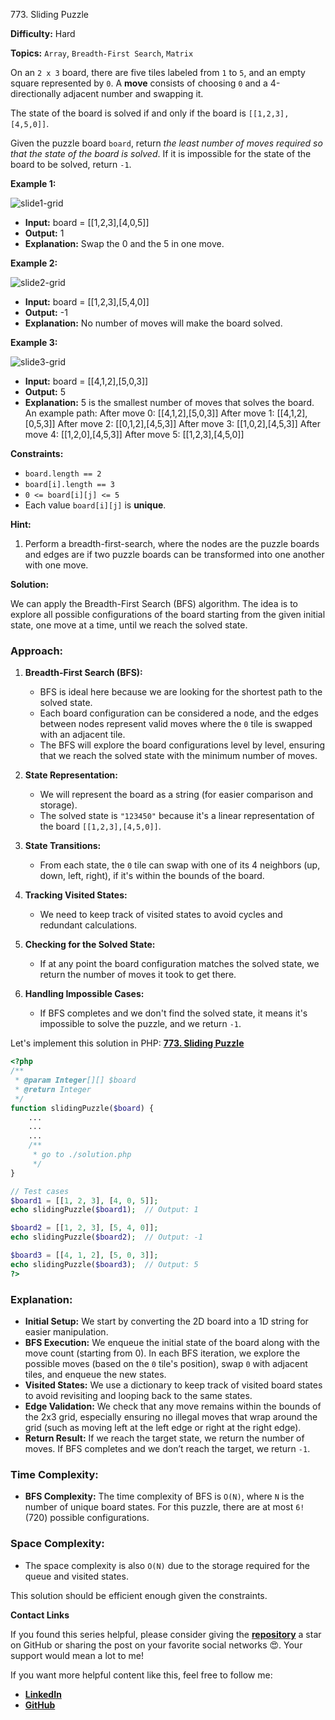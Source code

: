 773\. Sliding Puzzle

**Difficulty:** Hard

**Topics:** `Array`, `Breadth-First Search`, `Matrix`

On an `2 x 3` board, there are five tiles labeled from `1` to `5`, and an empty square represented by `0`. A **move** consists of choosing `0` and a 4-directionally adjacent number and swapping it.

The state of the board is solved if and only if the board is `[[1,2,3],[4,5,0]]`.

Given the puzzle board `board`, return _the least number of moves required so that the state of the board is solved_. If it is impossible for the state of the board to be solved, return `-1`.

**Example 1:**

![slide1-grid](https://assets.leetcode.com/uploads/2021/06/29/slide1-grid.jpg)

- **Input:** board = [[1,2,3],[4,0,5]]
- **Output:** 1
- **Explanation:** Swap the 0 and the 5 in one move.

**Example 2:**

![slide2-grid](https://assets.leetcode.com/uploads/2021/06/29/slide2-grid.jpg)

- **Input:** board = [[1,2,3],[5,4,0]]
- **Output:** -1
- **Explanation:** No number of moves will make the board solved.


**Example 3:**

![slide3-grid](https://assets.leetcode.com/uploads/2021/06/29/slide3-grid.jpg)

- **Input:** board = [[4,1,2],[5,0,3]]
- **Output:** 5
- **Explanation:** 5 is the smallest number of moves that solves the board.
  An example path:
  After move 0: [[4,1,2],[5,0,3]]
  After move 1: [[4,1,2],[0,5,3]]
  After move 2: [[0,1,2],[4,5,3]]
  After move 3: [[1,0,2],[4,5,3]]
  After move 4: [[1,2,0],[4,5,3]]
  After move 5: [[1,2,3],[4,5,0]]


**Constraints:**

- `board.length == 2`
- `board[i].length == 3`
- `0 <= board[i][j] <= 5`
- Each value `board[i][j]` is **unique**.


**Hint:**
1. Perform a breadth-first-search, where the nodes are the puzzle boards and edges are if two puzzle boards can be transformed into one another with one move.



**Solution:**

We can apply the Breadth-First Search (BFS) algorithm. The idea is to explore all possible configurations of the board starting from the given initial state, one move at a time, until we reach the solved state.

### Approach:
1. **Breadth-First Search (BFS):**
   - BFS is ideal here because we are looking for the shortest path to the solved state.
   - Each board configuration can be considered a node, and the edges between nodes represent valid moves where the `0` tile is swapped with an adjacent tile.
   - The BFS will explore the board configurations level by level, ensuring that we reach the solved state with the minimum number of moves.

2. **State Representation:**
   - We will represent the board as a string (for easier comparison and storage).
   - The solved state is `"123450"` because it's a linear representation of the board `[[1,2,3],[4,5,0]]`.

3. **State Transitions:**
   - From each state, the `0` tile can swap with one of its 4 neighbors (up, down, left, right), if it's within the bounds of the board.

4. **Tracking Visited States:**
   - We need to keep track of visited states to avoid cycles and redundant calculations.

5. **Checking for the Solved State:**
   - If at any point the board configuration matches the solved state, we return the number of moves it took to get there.

6. **Handling Impossible Cases:**
   - If BFS completes and we don't find the solved state, it means it's impossible to solve the puzzle, and we return `-1`.

Let's implement this solution in PHP: **[773. Sliding Puzzle](https://github.com/mah-shamim/leet-code-in-php/tree/main/algorithms/000773-sliding-puzzle/solution.php)**

```php
<?php
/**
 * @param Integer[][] $board
 * @return Integer
 */
function slidingPuzzle($board) {
    ...
    ...
    ...
    /**
     * go to ./solution.php
     */
}

// Test cases
$board1 = [[1, 2, 3], [4, 0, 5]];
echo slidingPuzzle($board1);  // Output: 1

$board2 = [[1, 2, 3], [5, 4, 0]];
echo slidingPuzzle($board2);  // Output: -1

$board3 = [[4, 1, 2], [5, 0, 3]];
echo slidingPuzzle($board3);  // Output: 5
?>
```

### Explanation:

- **Initial Setup:** We start by converting the 2D board into a 1D string for easier manipulation.
- **BFS Execution:** We enqueue the initial state of the board along with the move count (starting from 0). In each BFS iteration, we explore the possible moves (based on the `0` tile's position), swap `0` with adjacent tiles, and enqueue the new states.
- **Visited States:** We use a dictionary to keep track of visited board states to avoid revisiting and looping back to the same states.
- **Edge Validation:** We check that any move remains within the bounds of the 2x3 grid, especially ensuring no illegal moves that wrap around the grid (such as moving left at the left edge or right at the right edge).
- **Return Result:** If we reach the target state, we return the number of moves. If BFS completes and we don’t reach the target, we return `-1`.

### Time Complexity:
- **BFS Complexity:** The time complexity of BFS is `O(N)`, where `N` is the number of unique board states. For this puzzle, there are at most `6!` (720) possible configurations.

### Space Complexity:
- The space complexity is also `O(N)` due to the storage required for the queue and visited states.

This solution should be efficient enough given the constraints.

**Contact Links**

If you found this series helpful, please consider giving the **[repository](https://github.com/mah-shamim/leet-code-in-php)** a star on GitHub or sharing the post on your favorite social networks 😍. Your support would mean a lot to me!

If you want more helpful content like this, feel free to follow me:

- **[LinkedIn](https://www.linkedin.com/in/arifulhaque/)**
- **[GitHub](https://github.com/mah-shamim)**



